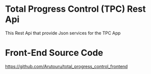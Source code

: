 # Total Progress Control (TPC) Rest Api
This Rest Api that provide Json services for the TPC App

# Front-End Source Code
https://github.com/Arutouru/total_progress_control_frontend
